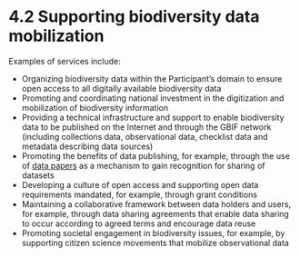 # 4.2 Supporting biodiversity data mobilization

Examples of services include: 

* Organizing biodiversity data within the Participant’s domain to ensure open access to all digitally available biodiversity data 
* Promoting and coordinating national investment in the digitization and mobilization of biodiversity information 
* Providing a technical infrastructure and support to enable biodiversity data to be published on the Internet and through the GBIF network \(including collections data, observational data, checklist data and metadata describing data sources\) 
* Promoting the benefits of data publishing, for example, through the use of [data papers](https://www.gbif.org/data-papers) as a mechanism to gain recognition for sharing of datasets 
* Developing a culture of open access and supporting open data requirements mandated, for example, through grant conditions 
* Maintaining a collaborative framework between data holders and users, for example, through data sharing agreements that enable data sharing to occur according to agreed terms and encourage data reuse 
* Promoting societal engagement in biodiversity issues, for example, by supporting citizen science movements that mobilize observational data
